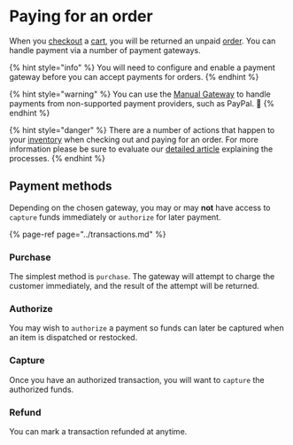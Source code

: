 # Paying for an order

When you [checkout](../../carts-and-checkout/checkout.md) a [cart](../../carts-and-checkout/carts/), you will be returned an unpaid [order](../../orders-and-customers/orders/). You can handle payment via a number of payment gateways.

{% hint style="info" %}
You will need to configure and enable a payment gateway before you can accept payments for orders.
{% endhint %}

{% hint style="warning" %}
You can use the [Manual Gateway](manual-payments.md) to handle payments from non-supported payment providers, such as PayPal. 🎉
{% endhint %}

{% hint style="danger" %}
There are a number of actions that happen to your [inventory](https://app.gitbook.com/@moltin/s/api/catalog/inventory) when checking out and paying for an order. For more information please be sure to evaluate our [detailed article](https://www.moltin.com/developer/concepts/how-inventory-works) explaining the processes.
{% endhint %}

## Payment methods

Depending on the chosen gateway, you may or may **not** have access to `capture` funds immediately or `authorize` for later payment.

{% page-ref page="../transactions.md" %}

### Purchase

The simplest method is `purchase`. The gateway will attempt to charge the customer immediately, and the result of the attempt will be returned.

### Authorize

You may wish to `authorize` a payment so funds can later be captured when an item is dispatched or restocked.

### Capture

Once you have an authorized transaction, you will want to `capture` the authorized funds.

### **Refund**

You can mark a transaction refunded at anytime.


